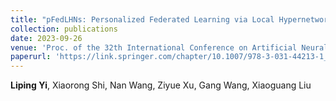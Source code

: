 ```yaml
--- 
title: "pFedLHNs: Personalized Federated Learning via Local Hypernetworks" 
collection: publications 
date: 2023-09-26
venue: 'Proc. of the 32th International Conference on Artificial Neural Networks (ICANN), CCF-C' 
paperurl: 'https://link.springer.com/chapter/10.1007/978-3-031-44213-1_43' 
--- 
```

**Liping Yi**, Xiaorong Shi, Nan Wang, Ziyue Xu, Gang Wang, Xiaoguang Liu
